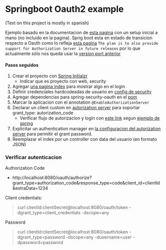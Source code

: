 # Springboot Oauth2 example

(Text on this project is mostly in spanish)

Ejemplo basado en la documentacion de [esta pagina](https://docs.spring.io/spring-security-oauth2-boot/docs/current-SNAPSHOT/reference/htmlsingle/#oauth2-boot-authorization-server-authorization-code-grant)
con un setup inicial a mano (no incluido en la pagina).
Sprig boot esta en estado de transicion respecto a Oauth como lo refleja [esta pagina](https://github.com/spring-projects/spring-security/wiki/OAuth-2.0-Features-Matrix)
`The plan is to also provide support for Authorization Server in future releases` por lo que
actualmente sólo nos queda usar la [version port anterior](http://projects.spring.io/spring-security-oauth/) 

#### Pasos seguidos
1. Crear el proyecto con [Spring Initialzr](https://start.spring.io/)
   - Indicar que es proyecto con web, security
2. Agregar [una pagina index](src/main/resources/static/index.html) para mostrar algo en el login
3. Definir credenciales hardcodeadas de usuario en [config de security](src/main/java/info/kfgodel/oauthtest/WebSecurityConfig.java)
4. Agregar dependencias para spring-security-oauth en el [pom](pom.xml)
5. Marcar la aplicacion con el annotation `@EnableAuthorizationServer`
6. Declarar un client custom en [autorization server](src/main/java/info/kfgodel/oauthtest/AuthorizationServerConfig.java) para soportar grant_type: autorization_code
   - Verificar flujo de autorizacion y login con [este link](http://localhost:8080/oauth/authorize?grant_type=authorization_code&response_type=code&client_id=clientId&state=1234) segun [ejemplo de spring](https://docs.spring.io/spring-security-oauth2-boot/docs/current-SNAPSHOT/reference/htmlsingle/#oauth2-boot-testing-authorization-code-flow)
7. Explicitar un authentication manager en [la configuracion del autorization server](src/main/java/info/kfgodel/oauthtest/AuthorizationServerConfig.java) para permitir el grant password.
8. Reemplazar el index por un controller con data del usuario (en formato JSON)


### Verificar autenticacion

Authorization Code
- http://localhost:8080/oauth/authorize?grant_type=authorization_code&response_type=code&client_id=clientId&extraData=1234

Client credentials:
> curl clientId:clientSecret@localhost:8080/oauth/token -dgrant_type=client_credentials -dscope=any

Password
> curl clientId:clientSecret@localhost:8080/oauth/token -dgrant_type=password -dscope=any -dusername=user -dpassword=password